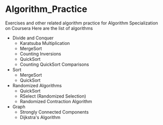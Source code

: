# Algorithm_Practice
Exercises and other related algorithm practice for Algorithm Specialization on Coursera
Here are the list of algorithms
* Divide and Conquer
  * Karatsuba Multiplication
  * MergeSort
  * Counting Inversions
  * QuickSort
  * Counting QuickSort Comparisons
* Sort 
  * MergeSort
  * QuickSort
* Randomized Algorithms
  * QuickSort
  * RSelect (Randomized Selection)
  * Randomized Contraction Algorithm
* Graph
  * Strongly Connected Components
  * Dijkstra's Algorithm
